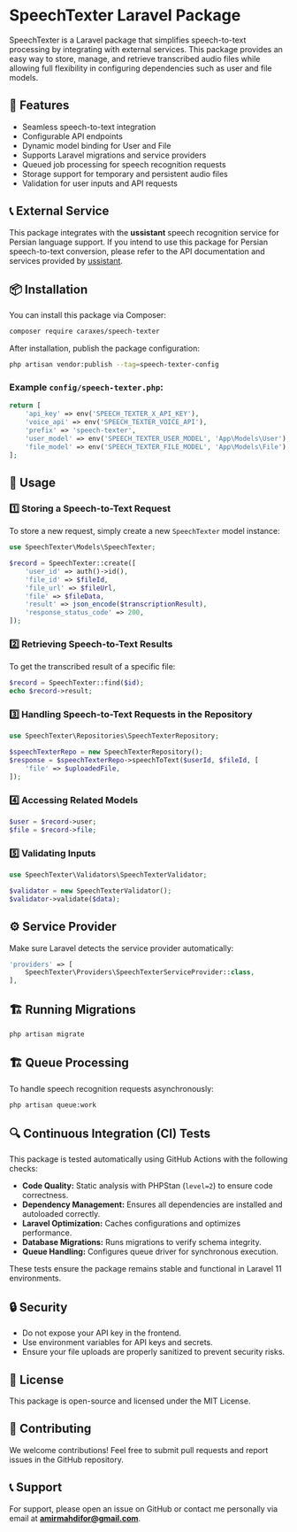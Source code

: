 # SpeechTexter Laravel Package

SpeechTexter is a Laravel package that simplifies speech-to-text processing by integrating with external services. This package provides an easy way to store, manage, and retrieve transcribed audio files while allowing full flexibility in configuring dependencies such as user and file models.

## 🚀 Features
- Seamless speech-to-text integration
- Configurable API endpoints
- Dynamic model binding for User and File
- Supports Laravel migrations and service providers
- Queued job processing for speech recognition requests
- Storage support for temporary and persistent audio files
- Validation for user inputs and API requests

## 📞 External Service
This package integrates with the **ussistant** speech recognition service for Persian language support. If you intend to use this package for Persian speech-to-text conversion, please refer to the API documentation and services provided by [ussistant](https://ussistant.ir/).

## 📦 Installation
You can install this package via Composer:

```bash
composer require caraxes/speech-texter
```

After installation, publish the package configuration:

```bash
php artisan vendor:publish --tag=speech-texter-config
```

### Example `config/speech-texter.php`:

```php
return [
    'api_key' => env('SPEECH_TEXTER_X_API_KEY'),
    'voice_api' => env('SPEECH_TEXTER_VOICE_API'),
    'prefix' => 'speech-texter',
    'user_model' => env('SPEECH_TEXTER_USER_MODEL', 'App\Models\User'),
    'file_model' => env('SPEECH_TEXTER_FILE_MODEL', 'App\Models\File'),
];
```

## 🔧 Usage

### 1️⃣ Storing a Speech-to-Text Request
To store a new request, simply create a new `SpeechTexter` model instance:

```php
use SpeechTexter\Models\SpeechTexter;

$record = SpeechTexter::create([
    'user_id' => auth()->id(),
    'file_id' => $fileId,
    'file_url' => $fileUrl,
    'file' => $fileData,
    'result' => json_encode($transcriptionResult),
    'response_status_code' => 200,
]);
```

### 2️⃣ Retrieving Speech-to-Text Results
To get the transcribed result of a specific file:

```php
$record = SpeechTexter::find($id);
echo $record->result;
```

### 3️⃣ Handling Speech-to-Text Requests in the Repository

```php
use SpeechTexter\Repositories\SpeechTexterRepository;

$speechTexterRepo = new SpeechTexterRepository();
$response = $speechTexterRepo->speechToText($userId, $fileId, [
    'file' => $uploadedFile,
]);
```

### 4️⃣ Accessing Related Models

```php
$user = $record->user;
$file = $record->file;
```

### 5️⃣ Validating Inputs

```php
use SpeechTexter\Validators\SpeechTexterValidator;

$validator = new SpeechTexterValidator();
$validator->validate($data);
```

## ⚙️ Service Provider
Make sure Laravel detects the service provider automatically:

```php
'providers' => [
    SpeechTexter\Providers\SpeechTexterServiceProvider::class,
],
```

## 🏗 Running Migrations

```bash
php artisan migrate
```

## 🏗 Queue Processing
To handle speech recognition requests asynchronously:

```bash
php artisan queue:work
```

## 🔍 Continuous Integration (CI) Tests
This package is tested automatically using GitHub Actions with the following checks:

- **Code Quality:** Static analysis with PHPStan (`level=2`) to ensure code correctness.
- **Dependency Management:** Ensures all dependencies are installed and autoloaded correctly.
- **Laravel Optimization:** Caches configurations and optimizes performance.
- **Database Migrations:** Runs migrations to verify schema integrity.
- **Queue Handling:** Configures queue driver for synchronous execution.

These tests ensure the package remains stable and functional in Laravel 11 environments.

## 🔒 Security
- Do not expose your API key in the frontend.
- Use environment variables for API keys and secrets.
- Ensure your file uploads are properly sanitized to prevent security risks.

## 📝 License
This package is open-source and licensed under the MIT License.

## 🤝 Contributing
We welcome contributions! Feel free to submit pull requests and report issues in the GitHub repository.

## 📞 Support
For support, please open an issue on GitHub or contact me personally via email at **amirmahdifor@gmail.com**.

